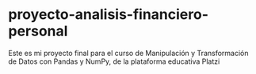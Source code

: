 # proyecto-analisis-financiero-personal
Este es mi proyecto final para el curso de Manipulación y Transformación de Datos con Pandas y NumPy, de la plataforma educativa Platzi
